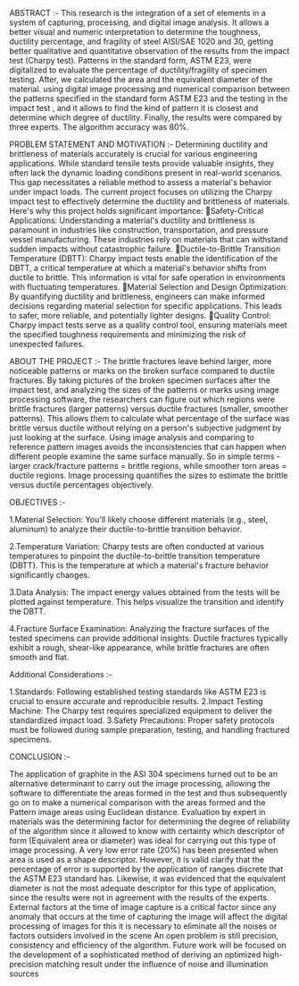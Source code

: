 ABSTRACT :- 
This research is the integration of a set of elements in a system of capturing, processing, and digital image analysis. It allows a better visual and numeric interpretation to determine the toughness, ductility percentage, and fragility of steel AISI/SAE 1020 and 30, getting better qualitative and quantitative observation of the results from the impact test (Charpy test). Patterns in the standard form, ASTM E23, were digitalized to evaluate the percentage of ductility/fragility of specimen testing. After, we calculated the area and the equivalent diameter of the material. using digital image processing and numerical comparison between the patterns specified in the standard form ASTM E23 and the testing in the impact test , and it allows to find the kind of pattern it is closest and determine which degree of ductility. Finally, the results were compared by three experts. The algorithm accuracy was 80%.

PROBLEM STATEMENT AND MOTIVATION :- 
Determining ductility and brittleness of materials accurately is crucial for various engineering applications. While standard tensile tests provide valuable insights, they often lack the dynamic loading conditions present in real-world scenarios. This gap necessitates a reliable method to assess a material's behavior under impact loads.
The current project focuses on utilizing the Charpy impact test to effectively determine the ductility and brittleness of materials. Here's why this project holds significant importance:
Safety-Critical Applications: Understanding a material's ductility and brittleness is paramount in industries like construction, transportation, and pressure vessel manufacturing. These industries rely on materials that can withstand sudden impacts without catastrophic failure.
Ductile-to-Brittle Transition Temperature (DBTT): Charpy impact tests enable the identification of the DBTT, a critical temperature at which a material's behavior shifts from ductile to brittle. This information is vital for safe operation in environments with fluctuating temperatures.
Material Selection and Design Optimization: By quantifying ductility and brittleness, engineers can make informed decisions regarding material selection for specific applications. This leads to safer, more reliable, and potentially lighter designs.
Quality Control: Charpy impact tests serve as a quality control tool, ensuring materials meet the specified toughness requirements and minimizing the risk of unexpected failures.

ABOUT THE PROJECT :- 
The brittle fractures leave behind larger, more noticeable patterns or marks on the broken surface compared to ductile fractures.
By taking pictures of the broken specimen surfaces after the impact test, and analyzing the sizes of the patterns or marks using image processing software, the researchers can figure out which regions were brittle fractures (larger patterns) versus ductile fractures (smaller, smoother patterns).
This allows them to calculate what percentage of the surface was brittle versus ductile without relying on a person's subjective judgment by just looking at the surface.
Using image analysis and comparing to reference pattern images avoids the inconsistencies that can happen when different people examine the same surface manually.
So in simple terms - larger crack/fracture patterns = brittle regions, while smoother torn areas = ductile regions. Image processing quantifies the sizes to estimate the brittle versus ductile percentages objectively.

OBJECTIVES :-

1.Material Selection: You'll likely choose different materials (e.g., steel, aluminum) to analyze their ductile-to-brittle transition behavior.

2.Temperature Variation: Charpy tests are often conducted at various temperatures to pinpoint the ductile-to-brittle transition temperature (DBTT). This is the temperature at which a material's fracture behavior significantly changes.

3.Data Analysis: The impact energy values obtained from the tests will be plotted against temperature. This helps visualize the transition and identify the DBTT.

4.Fracture Surface Examination: Analyzing the fracture surfaces of the tested specimens can provide additional insights. Ductile fractures typically exhibit a rough, shear-like appearance, while brittle fractures are often smooth and flat.

Additional Considerations :- 

1.Standards: Following established testing standards like ASTM E23 is crucial to ensure accurate and reproducible results.
2.Impact Testing Machine: The Charpy test requires specialized equipment to deliver the standardized impact load.
3.Safety Precautions: Proper safety protocols must be followed during sample preparation, testing, and handling fractured specimens.

CONCLUSION :- 

The application of graphite in the ASI 304 specimens turned out to be an alternative determinant to carry out the image processing, allowing the software to differentiate the areas formed in the test and thus subsequently go on to make a numerical comparison with the areas formed and the Pattern image areas using Euclidean distance. Evaluation by expert in materials was the determining factor for determining the degree of reliability of the algorithm since it allowed to know with certainty which descriptor of form (Equivalent area or diameter) was ideal for carrying out this type of image processing. A very low error rate (20%) has been presented when area is used as a shape descriptor. However, it is valid clarify that the percentage of error is supported by the application of ranges discrete that the ASTM E23 standard has. Likewise, it was evidenced that the equivalent diameter is not the most adequate descriptor for this type of application, since the results were not in agreement with the results of the experts. External factors at the time of image capture is a critical factor since any anomaly that occurs at the time of capturing the image will affect the digital processing of images for this it is necessary to eliminate all the noises or factors outsiders involved in the scene An open problem is still precision, consistency and efficiency of the algorithm. Future work will be focused on the development of a sophisticated method of deriving an optimized high-precision matching result under the influence of noise and illumination sources
